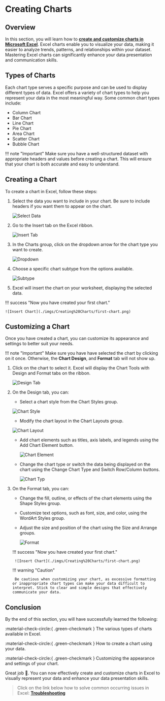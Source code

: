 # Creating Charts

## Overview

In this section, you will learn how to **[create and customize charts in Microsoft Excel](https://support.microsoft.com/en-us/office/video-create-a-chart-4d95c6a5-42d2-4cfc-aede-0ebf01d409a8)**. Excel charts enable you to visualize your data, making it easier to analyze trends, patterns, and relationships within your dataset. Mastering Excel charts can significantly enhance your data presentation and communication skills.

## Types of Charts

Each chart type serves a specific purpose and can be used to display different types of data. Excel offers a variety of chart types to help you represent your data in the most meaningful way. Some common chart types include:

- Column Chart
- Bar Chart
- Line Chart
- Pie Chart
- Area Chart
- Scatter Chart
- Bubble Chart

!!! note "Important"
    Make sure you have a well-structured dataset with appropriate headers and values before creating a chart. This will ensure that your chart is both accurate and easy to understand.

## Creating a Chart

To create a chart in Excel, follow these steps:

1. Select the data you want to include in your chart. Be sure to include headers if you want them to appear on the chart.

    ![Select Data](./imgs/Creating%20Charts/select-data.png)

2. Go to the Insert tab on the Excel ribbon.

    ![Insert Tab](./imgs/Creating%20Charts/insert-tab.png)

3. In the Charts group, click on the dropdown arrow for the chart type you want to create.

    ![Dropdown](./imgs/Creating%20Charts/chart-dropdown.png)

4. Choose a specific chart subtype from the options available.

    ![Subtype](./imgs/Creating%20Charts/chart-subtype.png)

5. Excel will insert the chart on your worksheet, displaying the selected data.

!!! success "Now you have created your first chart."

    ![Insert Chart](./imgs/Creating%20Charts/first-chart.png)

## Customizing a Chart

Once you have created a chart, you can customize its appearance and settings to better suit your needs.

!!! note "Important"
    Make sure you have have selected the chart by clicking on it once. Otherwise, the **Chart Design**, and **Format** tab will not show up.

1. Click on the chart to select it. Excel will display the Chart Tools with Design and Format tabs on the ribbon.

     ![Design Tab](./imgs/Creating%20Charts/design-tab.png)

2. On the Design tab, you can:

    - Select a chart style from the Chart Styles group.

     ![Chart Style](./imgs/Creating%20Charts/chart-style.png)

    - Modify the chart layout in the Chart Layouts group.

     ![Chart Layout](./imgs/Creating%20Charts/chart-layout.png)

    - Add chart elements such as titles, axis labels, and legends using the Add Chart Element button.

        ![Chart Element](./imgs/Creating%20Charts/chart-element.png)

    - Change the chart type or switch the data being displayed on the chart using the Change Chart Type and Switch Row/Column buttons.

        ![Chart Typ](./imgs/Creating%20Charts/chart-type.png)

3. On the Format tab, you can:

    - Change the fill, outline, or effects of the chart elements using the Shape Styles group.
    - Customize text options, such as font, size, and color, using the WordArt Styles group.
    - Adjust the size and position of the chart using the Size and Arrange groups.

        ![Format](./imgs/Creating%20Charts/chart-format.png)

    !!! success "Now you have created your first chart."

        ![Insert Chart](./imgs/Creating%20Charts/first-chart.png)

    !!! warning "Caution"

        Be cautious when customizing your chart, as excessive formatting or inappropriate chart types can make your data difficult to interpret. Stick to clear and simple designs that effectively communicate your data.

## Conclusion

By the end of this section, you will have successfully learned the following:

:material-check-circle:{ .green-checkmark } The various types of charts available in Excel.

:material-check-circle:{ .green-checkmark } How to create a chart using your data.

:material-check-circle:{ .green-checkmark } Customizing the appearance and settings of your chart.

Great job 🤗. You can now effectively create and customize charts in Excel to visually represent your data and enhance your data presentation skills.

> Click on the link below how to solve common occurring issues in Excel: **[Troubleshooting](troubleshooting)**
